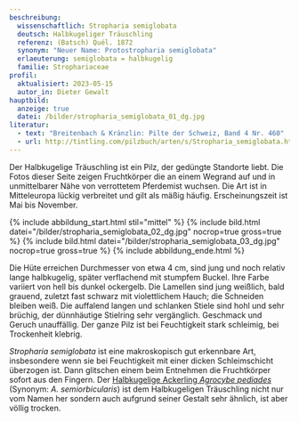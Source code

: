 ```yaml
---
beschreibung:
  wissenschaftlich: Stropharia semiglobata
  deutsch: Halbkugeliger Träuschling
  referenz: (Batsch) Quél. 1872
  synonym: "Neuer Name: Protostropharia semiglobata"
  erlaeuterung: semiglobata = halbkugelig
  familie: Strophariaceae
profil:
  aktualisiert: 2023-05-15
  autor_in: Dieter Gewalt
hauptbild:
  anzeige: true
  datei: /bilder/stropharia_semiglobata_01_dg.jpg
literatur:
  - text: "Breitenbach & Kränzlin: Pilte der Schweiz, Band 4 Nr. 460"
  - url: http://tintling.com/pilzbuch/arten/s/Stropharia_semiglobata.html
---
```

Der Halbkugelige Träuschling ist ein Pilz, der gedüngte Standorte liebt. Die Fotos dieser Seite zeigen Fruchtkörper die an einem Wegrand auf und in unmittelbarer Nähe von verrottetem Pferdemist wuchsen. Die Art ist in Mitteleuropa lückig verbreitet und gilt als mäßig häufig. Erscheinungszeit ist Mai bis November.

{% include abbildung_start.html stil="mittel" %}
{% include bild.html datei="/bilder/stropharia_semiglobata_02_dg.jpg" nocrop=true gross=true %}
{% include bild.html datei="/bilder/stropharia_semiglobata_03_dg.jpg" nocrop=true gross=true %}
{% include abbildung_ende.html %}

Die Hüte erreichen Durchmesser von etwa 4 cm, sind jung und noch relativ lange halbkugelig, später verflachend mit stumpfem Buckel. Ihre Farbe variiert von hell bis dunkel ockergelb. Die Lamellen sind jung weißlich, bald grauend, zuletzt fast schwarz mit violettlichem Hauch; die Schneiden bleiben weiß. Die auffalend langen und schlanken Stiele sind hohl und sehr brüchig, der dünnhäutige Stielring sehr vergänglich. Geschmack und Geruch unauffällig. Der ganze Pilz ist bei Feuchtigkeit stark schleimig, bei Trockenheit klebrig.

*Stropharia semiglobata* ist eine makroskopisch gut erkennbare Art, insbesondere wenn sie bei Feuchtigkeit mit einer dicken Schleimschicht überzogen ist. Dann glitschen einem beim Entnehmen die Fruchtkörper sofort aus den Fingern. Der [Halbkugelige Ackerling *Agrocybe pediades*](/pilze/agrocybe-pediades-halbkugeliger-ackerling) (Synonym: *A. semiorbicularis*) ist dem Halbkugeligen Träuschling nicht nur vom Namen her sondern auch aufgrund seiner Gestalt sehr ähnlich, ist aber völlig trocken.